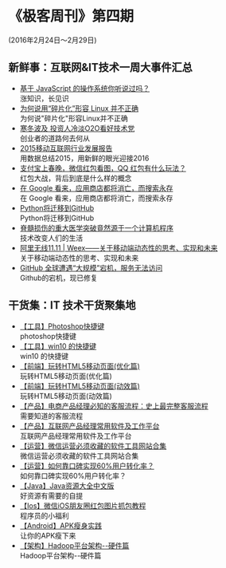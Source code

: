 # 《极客周刊》第四期

(2016年2月24日～2月29日)

## 新鲜事：互联网&IT技术一周大事件汇总 

- [基于 JavaScript 的操作系统你听说过吗？](http://www.oschina.net/news/70276/nodeos-the-javascript) 
<br>涨知识，长见识
- [为何说用“碎片化”形容 Linux 并不正确](http://www.oschina.net/news/70245/it-is-not-correct-to-describe-linux-with-fragmentation) 
<br>为何说"碎片化"形容Linux并不正确
- [寒冬波及 投资人冷淡O2O看好技术党](http://www.devstore.cn/new/newInfo/17117.html) 
<br>创业者的道路何去何从
- [2015移动互联网行业发展报告](https://www.talkingdata.com/index/files/2016-01/1453260223119.pdf) 
<br>用数据总结2015，用新鲜的眼光迎接2016
- [支付宝上春晚，微信红包看图，QQ 红包有什么玩法？](http://36kr.com/p/5042793.html) 
<br>红包大战，背后到底是什么样的概念
- [在 Google 看来，应用商店都将消亡，而搜索永存](http://www.geekpark.net/topics/214552) 
<br>在 Google 看来，应用商店都将消亡，而搜索永存
- [Python将迁移到GitHub](http://www.infoq.com/cn/news/2016/01/python-moving-to-github) 
<br>Python将迁移到GitHub
- [脊髓损伤的重大医学突破竟然源于一个计算机程序](http://blog.jobbole.com/97651/) 
<br>技术改变人们的生活
- [阿里无线11.11 | Weex——关于移动端动态性的思考、实现和未来 ](http://www.oschina.net/news/69238/2015-top-ten-emerging-open-source-projects) 
<br>关于移动端动态性的思考、实现和未来
- [GitHub 全球遭遇“大规模”宕机，服务无法访问](http://www.oschina.net/news/70289/github-down) 
<br>Github的宕机，现已修复

## 干货集：IT 技术干货聚集地

- [【工具】Photoshop快捷键]( http://www.w3cfuns.com/notes/18165/61eca150fcf4ab2590c01dd3d6514c1d)
<br>photoshop快捷键
- [【工具】win10 的快捷键](http://www.w3cfuns.com/notes/18165/7f9125f263ab0557a262bef8d62c2579)
<br>win10 的快捷键
- [【前端】玩转HTML5移动页面(优化篇)](http://isux.tencent.com/play-with-html5-optimize.html)
<br>玩转HTML5移动页面(优化篇)
- [【前端】玩转HTML5移动页面(动效篇)](http://isux.tencent.com/play-with-html5-animate.html)
<br>玩转HTML5移动页面(动效篇)
- [【产品】电商产品经理必知的客服流程：史上最完整客服流程](http://www.woshipm.com/xiazai/264455.html)
<br>需要知道的客服流程	
- [【产品】互联网产品经理常用软件及工作平台](http://www.woshipm.com/xiazai/32820.html)
<br>互联网产品经理常用软件及工作平台
- [【运营】微信运营必须收藏的软件工具网站合集](http://www.woshipm.com/xiazai/151853.html)
<br>微信运营必须收藏的软件工具网站合集
- [【运营】如何靠口碑实现60%用户转化率？](http://www.woshipm.com/xiazai/114431.html)
<br>如何靠口碑实现60%用户转化率？
- [【Java】Java资源大全中文版](http://www.finalshares.com/read-6740?from=jike)
<br>好资源有需要的自提
- [【Ios】微信iOS朋友圈红包图片抓包教程](http://music4kid.github.io//ios/2016/01/26/tcpdump-wc/?hmsr=toutiao.io&utm_medium=toutiao.io&utm_source=toutiao.io)
<br>程序员的小福利
- [【Android】APK瘦身实践](http://www.jayfeng.com/2015/12/29/APK%E7%98%A6%E8%BA%AB%E5%AE%9E%E8%B7%B5//)
<br>让你的APK瘦下来
- [【架构】Hadoop平台架构--硬件篇](http://www.itweet.cn/2016/01/26/Hadoop-Hardware-Planning/?hmsr=toutiao.io&utm_medium=toutiao.io&utm_source=toutiao.io)
<br>Hadoop平台架构--硬件篇

